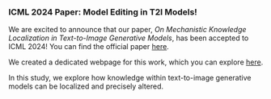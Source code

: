 ### ICML 2024 Paper: Model Editing in T2I Models!

We are excited to announce that our paper, *On Mechanistic Knowledge Localization in Text-to-Image Generative Models*, has been accepted to ICML 2024! You can find the official paper [here](https://proceedings.mlr.press/v235/basu24b.html).

We created a dedicated webpage for this work, which you can explore [here](https://t2i-knowledge-localization.github.io/). 

In this study, we explore how knowledge within text-to-image generative models can be localized and precisely altered.